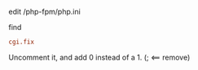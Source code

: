edit /php-fpm/php.ini

find
```ini
cgi.fix
```

Uncomment it, and add 0 instead of a 1. (; <== remove)
